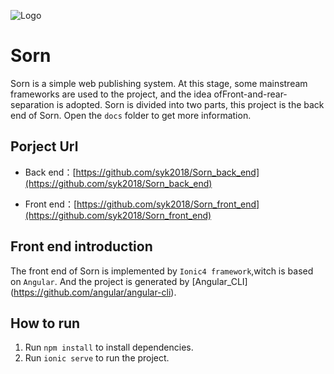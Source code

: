 ![Logo](https://raw.githubusercontent.com/syk2018/Sorn_front_end/master/src/assets/logo.png)
# Sorn
Sorn is a simple web publishing system. At this stage, some mainstream frameworks are used to the project, and the idea of ​​Front-and-rear-separation is adopted. Sorn is divided into two parts, this project is the back end of Sorn. Open the `docs` folder to get more information.

## Porject Url

- Back end：[https://github.com/syk2018/Sorn_back_end](https://github.com/syk2018/Sorn_back_end)

- Front end：[https://github.com/syk2018/Sorn_front_end](https://github.com/syk2018/Sorn_front_end)

## Front end introduction

The front end of Sorn is implemented by `Ionic4 framework`,witch is based on `Angular`. And the project is generated by [Angular_CLI] (https://github.com/angular/angular-cli).

## How to run

1. Run `npm install` to install dependencies.
2. Run `ionic serve` to run the project.

